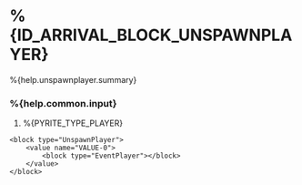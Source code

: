 # %{ID_ARRIVAL_BLOCK_UNSPAWNPLAYER}

%{help.unspawnplayer.summary}

### %{help.common.input}

1. %{PYRITE_TYPE_PLAYER}

```
<block type="UnspawnPlayer">
    <value name="VALUE-0">
        <block type="EventPlayer"></block>
    </value>
</block>
```
